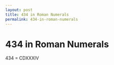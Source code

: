 ```yaml
---
layout: post
title: 434 in Roman Numerals
permalink: 434-in-roman-numerals
---
```


# 434 in Roman Numerals

434 = CDXXXIV

